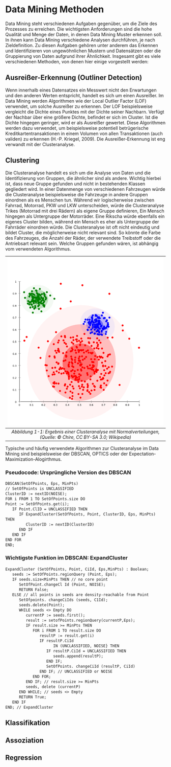 # Data Mining Methoden
Data Mining steht verschiedenen Aufgaben gegenüber, um die Ziele des Prozesses zu erreichen. Die wichtigsten Anforderungen sind die hohe Qualität und Menge der Daten, in denen Data Mining Muster erkennen soll. In ihnen kann Data Mining verschiedene Analysen durchführen, je nach Zieldefinition. Zu diesen Aufgaben gehören unter anderem das Erkennen und Identifizieren von ungewöhnlichen Mustern und Datensätzen oder die Gruppierung von Daten aufgrund ihrer Ähnlichkeit. Insgesamt gibt es viele verschiedenen Methoden, von denen hier einige vorgestellt werden:
## Ausreißer-Erkennung (Outliner Detection)
Wenn innerhalb eines Datensatzes ein Messwert nicht den Erwartungen und den anderen Werten entspricht, handelt es sich um einen Ausreißer. Im Data Mining werden Algorithmen wie der Local Outlier Factor (LOF) verwendet, um solche Ausreißer zu erkennen. Der LOF beispielsweise vergleicht die Dichte eines Punktes mit der Dichte seiner Nachbarn. Verfügt der Nachbar über eine größere Dichte, befindet er sich im Cluster. Ist die Dichte hingegen geringer, wird er als Ausreißer gewertet. Diese Algorithmen werden dazu verwendet, um beispielsweise potentiell betrügerische Kreditkartentransaktionen in einem Volumen von allen Transaktionen (auch validen) zu erkennen (H.-P. Kriegel, 2009). Die Ausreißer-Erkennung ist eng verwandt mit der Clusteranalyse.
## Clustering
Die Clusteranalyse handelt es sich um die Analyse von Daten und die Identifizierung von Gruppen, die ähnlicher sind als andere. Wichtig hierbei ist, dass neue Gruppe gefunden und nicht in bestehenden Klassen gegliedert wird. In einer Datenmenge von verschiedenen Fahrzeugen würde die Clusteranalyse beispielsweise die Fahrzeuge in andere Gruppen einordnen als es Menschen tun. Während wir logischerweise zwischen Fahrrad, Motorrad, PKW und LKW unterscheiden, würde die Clusteranalyse Trikes (Motorrad mit drei Rädern) als eigene Gruppe definieren, Ein Mensch hingegen als Untergruppe der Motorräder. Eine Rikscha würde ebenfalls ein eigenes Cluster bilden, während ein Mensch es eher als Untergruppe der Fahrräder einordnen würde.
Die Clusteranalyse ist oft nicht eindeutig und bildet Cluster, die möglicherweise nicht relevant sind. So könnte die Farbe des Fahrzeuges, die Anzahl der Räder, der verwendete Treibstoff oder die Antriebsart relevant sein. Welche Gruppen gefunden wären, ist abhängig vom verwendeten Algorithmus.

|![Clustering](https://github.com/Averan82/ostfalia_db_2019_hausarbeiten/blob/master/modern_data_mining/images/clustering.png)|
|:--:|
|*Abbildung 1-1: Ergebnis einer Clusteranalyse mit Normalverteilungen, (Quelle: © Chire, CC BY-SA 3.0; Wikipedia)*|

Typische und häufig verwendete Algorithmen zur Clusteranalyse im Data Mining sind beispielsweise der DBSCAN, OPTICS oder der Expectation-Maximization-Alogirthmus.

### Pseudocode: Ursprüngliche Version des DBSCAN
```
DBSCAN(SetOfPoints, Eps, MinPts)
// SetOfPoints is UNCLASSIFIED
ClusterID := nextID(NOISE);
FOR i FROM 1 TO SetOfPoints.size DO
Point := SetOfPoints.get(i);      
   IF Point.ClID = UNCLASSIFIED THEN
      IF ExpandCluster(SetOfPoints, Point, ClusterID, Eps, MinPts) THEN
         ClusterID := nextID(ClusterID)
      END IF
   END IF
END FOR
END;
```
### Wichtigste Funktion im DBSCAN: ExpandCluster
```
ExpandCluster (SetOfPoints, Point, CiId, Eps,MinPts) : Boolean;
   seeds := SetOfPoints.regionQuery (Point, Eps); 
   IF seeds.size<MinPts THEN // no core point
      SetOfPoint.changeCl Id (Point, NOISE); 
      RETURN False;
   ELSE // all points in seeds are density-reachable from Point
      SetOfpoints. changeCiIds (seeds, C1Id); 
      seeds.delete(Point); 
      WHILE seeds <> Empty DO 
         currentP := seeds.first(); 
         result := setofPoints.regionQuery(currentP,Eps);
         IF result.size >= MinPts THEN
            FOR i FROM 1 TO result.size DO
               resultP := result.get(i) 
               IF resultP.CiId
                     IN (UNCLASSIFIED, NOISE} THEN
                  IF resultP.CiId = UNCLASSIFIED THEN 
                     seeds.append(resultP);
                  END IF; 
                  SetOfPoints. changeCiId (resultP, CiId) 
               END IF; // UNCLASSIFIED or NOISE
            END FOR;
         END IF; // result.size >= MinPts
         seeds, delete (currentP) 
      END WHILE; // seeds <> Empty
      RETURN True;
   END IF
END; // ExpandCluster 
```

## Klassifikation
## Assoziation
## Regression
